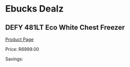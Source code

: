 
# Ebucks Dealz
## DEFY 481LT Eco White Chest Freezer
[Product Page](https://www.ebucks.com/web/shop/productSelected.do?prodId=973456466&catId=704986856)

Price: R6999.00

Savings: 


	